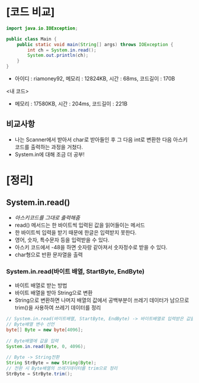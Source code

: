 # [코드 비교]
```java
import java.io.IOException;

public class Main {
	public static void main(String[] args) throws IOException {
		int ch = System.in.read();
		System.out.println(ch);
	}
}
```
- 아이디 : riamoney92, 메모리 : 12824KB, 시간 : 68ms, 코드길이 : 170B


<내 코드>
- 메모리 : 17580KB, 시간 : 204ms, 코드길이 : 221B

## 비교사항
- 나는 Scanner에서 받아서 char로 받아들인 후 그 다음 int로 변환한 다음 아스키 코드를 출력하는 과정을 거쳤다.
- System.in에 대해 조금 더 공부!

# [정리]
## System.in.read()
- *아스키코드를 그대로 출력해줌*
- read() 메서드는 한 바이트씩 입력된 값을 읽어들이는 메서드
- 한 바이트씩 입력을 받기 때문에 한글은 입력받지 못한다.
- 영어, 숫자, 특수문자 등을 입력받을 수 있다.
- 아스키 코드에서 -48을 하면 숫자랑 같아져서 숫자정수로 받을 수 있다.
- char형으로 반환 문자열을 출력

### System.in.read(바이트 배열, StartByte, EndByte) 
- 바이트 배열로 받는 방법
- 바이트 배열을 받아 String으로 변환
- String으로 변환하면 나머지 배열의 값에서 공백부분이 쓰레기 데이터가 남으므로 trim()을 사용하여 쓰레기 데이터를 정리
```java
// System.in.read(바이트배열, StartByte, EndByte) -> 바이트배열로 입력받은 값을 집어넣습니다
// Byte배열 변수 선언
byte[] Byte = new byte[4096];
		
// Byte배열에 값을 입력
System.in.read(Byte, 0, 4096);
		
// Byte -> String전환
String StrByte = new String(Byte);
// 전환 시 Byte배열의 쓰레기데이터를 trim으로 정리
StrByte = StrByte.trim();
```